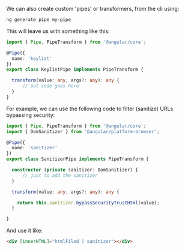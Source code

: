 We can also create custom 'pipes' or transformers, from the cli using:

```bash
ng generate pipe my-pipe
```

This will leave us with something like this:

```typescript
import { Pipe, PipeTransform } from '@angular/core';

@Pipe({
  name: 'keylist'
})
export class KeylistPipe implements PipeTransform {

  transform(value: any, args?: any): any {
      // out code goes here
  }
}
```

For example, we can use the following code to filter (sanitize) URLs bypassing security:

```typescript
import { Pipe, PipeTransform } from '@angular/core';
import { DomSanitizer } from '@angular/platform-browser';

@Pipe({
  name: 'sanitizer'
})
export class SanitizerPipe implements PipeTransform {

  constructor (private sanitizer: DomSanitizer) {
      // just to add the sanitizer
  }

  transform(value: any, args?: any): any {

    return this.sanitizer.bypassSecurityTrustHtml(value);
  }

}
```

And use it like:

```html
<div [innerHTML]="htmlFiled | sanitizer"></div>
```
